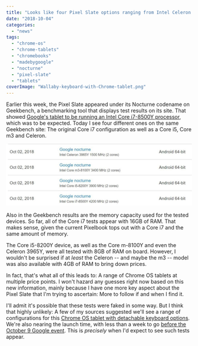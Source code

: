 ```yaml
---
title: "Looks like four Pixel Slate options ranging from Intel Celeron to Core i7, 8 to 16GB of RAM"
date: "2018-10-04"
categories: 
  - "news"
tags: 
  - "chrome-os"
  - "chrome-tablets"
  - "chromebooks"
  - "madebygoogle"
  - "nocturne"
  - "pixel-slate"
  - "tablets"
coverImage: "Wallaby-keyboard-with-Chrome-tablet.png"
---
```


Earlier this week, the Pixel Slate appeared under its Nocturne codename on Geekbench, a benchmarking tool that displays test results on its site. That showed [Google's tablet to be running an Intel Core i7-8500Y processor](https://www.aboutchromebooks.com/news/google-pixel-slate-nocturne-specifications-android-9/), which was to be expected. Today I see four different ones on the same Geekbench site: The original Core i7 configuration as well as a Core i5, Core m3 and Celeron.

[![](images/pixel-slate-cpu-options-1024x342.jpg)](https://www.aboutchromebooks.com/news/pixel-slate-nocturne-intel-configurations-celeron-m3-i5-i7/attachment/pixel-slate-cpu-options/)

Also in the Geekbench results are the memory capacity used for the tested devices. So far, all of the Core i7 tests appear with 16GB of RAM. That makes sense, given the current Pixelbook tops out with a Core i7 and the same amount of memory.

The Core i5-8200Y device, as well as the Core m-8100Y and even the Celeron 3965Y, were all tested with 8GB of RAM on board. However, I wouldn't be surprised if at _least_ the Celeron -- and maybe the m3 -- model was also available with 4GB of RAM to bring down prices.

In fact, that's what all of this leads to: A range of Chrome OS tablets at multiple price points. I won't hazard any guesses right now based on this new information, mainly because I have one more key aspect about the Pixel Slate that I'm trying to ascertain: More to follow if and when I find it.

I'll admit it's possible that these tests were faked in some way. But I think that highly unlikely: A few of my sources suggested we'll see a range of configurations for this [Chrome OS tablet with detachable keyboard options](https://www.aboutchromebooks.com/news/interchangeable-chrome-tablet-keyboard-bases-google-assistant-key/). We're also nearing the launch time, with less than a week to go [before the October 9 Google event](https://www.aboutchromebooks.com/news/pixelbook-2-atlas-nocturne-madebygoogle-event-october-9/). This is _precisely_ when I'd expect to see such tests appear.
